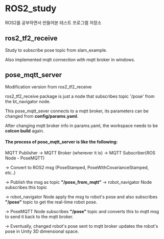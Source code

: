 # ROS2_study
ROS2를 공부하면서 만들어본 테스트 프로그램 저장소

## ros2_tf2_receive
Study to subscribe pose topic from slam_example.

Also implemented mqtt connection with mqtt broker in windows.

## pose_mqtt_server
Modification version from ros2_tf2_receive

ros2_tf2_receive package is just a node that subscribes topic '/pose' from the bt_navigator node.

This pose_mqtt_sever connects to a mqtt broker, its parameters can be changed from **config/params.yaml**.

After changing mqtt broker info in params.yaml, the workspace needs to be **colcon build** again.

#### **The process of pose_mqtt_server is like the following:**

MQTT Publisher -> MQTT Broker (wherever it is) -> MQTT Subscriber(ROS Node - PoseMQTT)

-> Convert to ROS2 msg (PoseStamped, PoseWithCovarianceStamped, etc..)

-> Publish the msg as topic **"/pose_from_mqtt"** -> robot_navigator Node subscribes this topic

-> robot_navigator Node apply the msg to robot's pose and also subscribes **"/pose"** topic to get the real-time robot pose.

-> PoseMQTT Node subscribes **"/pose"** topic and converts this to mqtt msg to send it back to the mqtt broker.

-> Eventually, changed robot's pose sent to mqtt broker updates the robot's pose in Unity 3D dimensional space.
